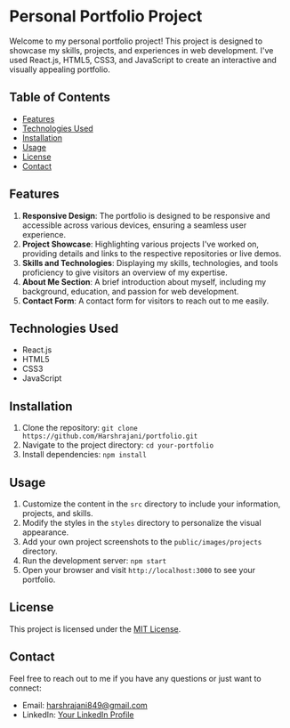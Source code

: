 # Personal Portfolio Project

Welcome to my personal portfolio project! This project is designed to showcase my skills, projects, and experiences in web development. I've used React.js, HTML5, CSS3, and JavaScript to create an interactive and visually appealing portfolio.

## Table of Contents
- [Features](#features)
- [Technologies Used](#technologies-used)
- [Installation](#installation)
- [Usage](#usage)
- [License](#license)
- [Contact](#contact)

## Features
1. **Responsive Design**: The portfolio is designed to be responsive and accessible across various devices, ensuring a seamless user experience.
2. **Project Showcase**: Highlighting various projects I've worked on, providing details and links to the respective repositories or live demos.
3. **Skills and Technologies**: Displaying my skills, technologies, and tools proficiency to give visitors an overview of my expertise.
4. **About Me Section**: A brief introduction about myself, including my background, education, and passion for web development.
5. **Contact Form**: A contact form for visitors to reach out to me easily.

## Technologies Used
- React.js
- HTML5
- CSS3
- JavaScript

## Installation
1. Clone the repository: `git clone https://github.com/Harshrajani/portfolio.git`
2. Navigate to the project directory: `cd your-portfolio`
3. Install dependencies: `npm install`

## Usage
1. Customize the content in the `src` directory to include your information, projects, and skills.
2. Modify the styles in the `styles` directory to personalize the visual appearance.
3. Add your own project screenshots to the `public/images/projects` directory.
4. Run the development server: `npm start`
5. Open your browser and visit `http://localhost:3000` to see your portfolio.



## License
This project is licensed under the [MIT License](LICENSE).

## Contact
Feel free to reach out to me if you have any questions or just want to connect:
- Email: harshrajani849@gmail.com
- LinkedIn: [Your LinkedIn Profile](https://www.linkedin.com/in/your-username/)
